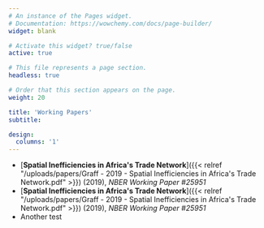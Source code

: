 ```yaml
---
# An instance of the Pages widget.
# Documentation: https://wowchemy.com/docs/page-builder/
widget: blank

# Activate this widget? true/false
active: true

# This file represents a page section.
headless: true

# Order that this section appears on the page.
weight: 20

title: 'Working Papers'
subtitle:

design:
  columns: '1'
---
```


- [**Spatial Inefficiencies in Africa's Trade Network**]({{< relref "/uploads/papers/Graff - 2019 - Spatial Inefficiencies in Africa's Trade Network.pdf" >}}) (2019), _NBER Working Paper #25951_
- [**Spatial Inefficiencies in Africa's Trade Network**]({{< relref "/uploads/papers/Graff - 2019 - Spatial Inefficiencies in Africa's Trade Network.pdf" >}}) (2019), _NBER Working Paper #25951_
- Another test

